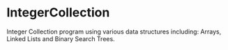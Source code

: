 # IntegerCollection

Integer Collection program using various data structures including: Arrays, Linked Lists and Binary Search Trees.
